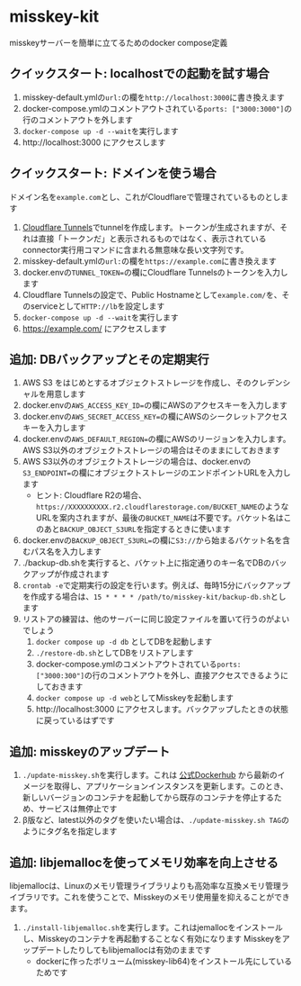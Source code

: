 # misskey-kit
misskeyサーバーを簡単に立てるためのdocker compose定義

## クイックスタート: localhostでの起動を試す場合

1. misskey-default.ymlの`url:`の欄を`http://localhost:3000`に書き換えます
2. docker-compose.ymlのコメントアウトされている`ports: ["3000:3000"]`の行のコメントアウトを外します
3. `docker-compose up -d --wait`を実行します
4. http://localhost:3000 にアクセスします

## クイックスタート: ドメインを使う場合

ドメイン名を`example.com`とし、これがCloudflareで管理されているものとします

1. [Cloudflare Tunnels](https://www.cloudflare.com/ja-jp/products/tunnel/)でtunnelを作成します。トークンが生成されますが、それは直接「トークンだ」と表示されるものではなく、表示されているconnector実行用コマンドに含まれる無意味な長い文字列です。
1. misskey-default.ymlの`url:`の欄を`https://example.com`に書き換えます
2. docker.envの`TUNNEL_TOKEN=`の欄にCloudflare Tunnelsのトークンを入力します
3. Cloudflare Tunnelsの設定で、Public Hostnameとして`example.com/`を、そのserviceとして`HTTP://lb`を設定します
4. `docker-compose up -d --wait`を実行します
5. https://example.com/ にアクセスします

## 追加: DBバックアップとその定期実行

1. AWS S3 をはじめとするオブジェクトストレージを作成し、そのクレデンシャルを用意します
2. docker.envの`AWS_ACCESS_KEY_ID=`の欄にAWSのアクセスキーを入力します
3. docker.envの`AWS_SECRET_ACCESS_KEY=`の欄にAWSのシークレットアクセスキーを入力します
4. docker.envの`AWS_DEFAULT_REGION=`の欄にAWSのリージョンを入力します。AWS S3以外のオブジェクトストレージの場合はそのままにしておきます
5. AWS S3以外のオブジェクトストレージの場合は、docker.envの`S3_ENDPOINT=`の欄にオブジェクトストレージのエンドポイントURLを入力します
    - ヒント: Cloudflare R2の場合、`https://XXXXXXXXXX.r2.cloudflarestorage.com/BUCKET_NAME`のようなURLを案内されますが、最後の`BUCKET_NAME`は不要です。バケット名はこのあと`BACKUP_OBJECT_S3URL`を指定するときに使います
6. docker.envの`BACKUP_OBJECT_S3URL=`の欄に`S3://`から始まるバケット名を含むパス名を入力します
7. ./backup-db.shを実行すると、バケット上に指定通りのキー名でDBのバックアップが作成されます
8. `crontab -e`で定期実行の設定を行います。例えば、毎時15分にバックアップを作成する場合は、`15 * * * * /path/to/misskey-kit/backup-db.sh`とします
9. リストアの練習は、他のサーバーに同じ設定ファイルを置いて行うのがよいでしょう
    1. `docker compose up -d db` としてDBを起動します
    2. `./restore-db.sh`としてDBをリストアします
    3. docker-compose.ymlのコメントアウトされている`ports: ["3000:300"]`の行のコメントアウトを外し、直接アクセスできるようにしておきます
    4. `docker compose up -d web`としてMisskeyを起動します
    5. http://localhost:3000 にアクセスします。バックアップしたときの状態に戻っているはずです

## 追加: misskeyのアップデート

1. `./update-misskey.sh`を実行します。これは [公式Dockerhub](https://hub.docker.com/r/misskey/misskey) から最新のイメージを取得し、アプリケーションインスタンスを更新します。このとき、新しいバージョンのコンテナを起動してから既存のコンテナを停止するため、サービスは無停止です
2. β版など、latest以外のタグを使いたい場合は、`./update-misskey.sh TAG`のようにタグ名を指定します

## 追加: libjemallocを使ってメモリ効率を向上させる

libjemallocは、Linuxのメモリ管理ライブラリよりも高効率な互換メモリ管理ライブラリです。これを使うことで、Misskeyのメモリ使用量を抑えることができます。

1. `./install-libjemalloc.sh`を実行します。これはjemallocをインストールし、Misskeyのコンテナを再起動することなく有効になります
Misskeyをアップデートしたりしてもlibjemallocは有効のままです
    - dockerに作ったボリューム(misskey-lib64)をインストール先にしているためです
